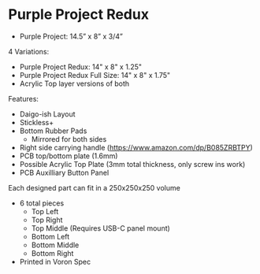 # Purple Project Redux

- Purple Project: 14.5” x 8” x 3/4”

4 Variations:
- Purple Project Redux: 14" x 8" x 1.25"
- Purple Project Redux Full Size: 14" x 8" x 1.75"
- Acrylic Top layer versions of both

Features:
- Daigo-ish Layout
- Stickless+
- Bottom Rubber Pads
	- Mirrored for both sides
- Right side carrying handle (https://www.amazon.com/dp/B085ZRBTPY)
- PCB top/bottom plate (1.6mm)
- Possible Acrylic Top Plate (3mm total thickness, only screw ins work)
- PCB Auxilliary Button Panel

Each designed part can fit in a 250x250x250 volume
- 6 total pieces
	- Top Left
	- Top Right
	- Top Middle (Requires USB-C panel mount)
	- Bottom Left
	- Bottom Middle
	- Bottom Right
- Printed in Voron Spec

